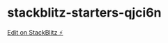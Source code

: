 # stackblitz-starters-qjci6n

[Edit on StackBlitz ⚡️](https://stackblitz.com/edit/stackblitz-starters-qjci6n)